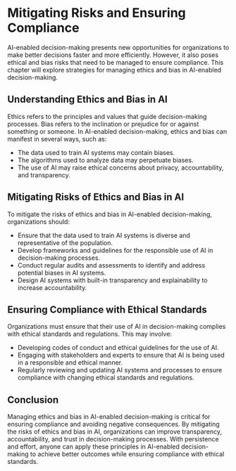 Mitigating Risks and Ensuring Compliance
===========================================================================================================

AI-enabled decision-making presents new opportunities for organizations to make better decisions faster and more efficiently. However, it also poses ethical and bias risks that need to be managed to ensure compliance. This chapter will explore strategies for managing ethics and bias in AI-enabled decision-making.

Understanding Ethics and Bias in AI
-----------------------------------

Ethics refers to the principles and values that guide decision-making processes. Bias refers to the inclination or prejudice for or against something or someone. In AI-enabled decision-making, ethics and bias can manifest in several ways, such as:

* The data used to train AI systems may contain biases.
* The algorithms used to analyze data may perpetuate biases.
* The use of AI may raise ethical concerns about privacy, accountability, and transparency.

Mitigating Risks of Ethics and Bias in AI
-----------------------------------------

To mitigate the risks of ethics and bias in AI-enabled decision-making, organizations should:

* Ensure that the data used to train AI systems is diverse and representative of the population.
* Develop frameworks and guidelines for the responsible use of AI in decision-making processes.
* Conduct regular audits and assessments to identify and address potential biases in AI systems.
* Design AI systems with built-in transparency and explainability to increase accountability.

Ensuring Compliance with Ethical Standards
------------------------------------------

Organizations must ensure that their use of AI in decision-making complies with ethical standards and regulations. This may involve:

* Developing codes of conduct and ethical guidelines for the use of AI.
* Engaging with stakeholders and experts to ensure that AI is being used in a responsible and ethical manner.
* Regularly reviewing and updating AI systems and processes to ensure compliance with changing ethical standards and regulations.

Conclusion
----------

Managing ethics and bias in AI-enabled decision-making is critical for ensuring compliance and avoiding negative consequences. By mitigating the risks of ethics and bias in AI, organizations can improve transparency, accountability, and trust in decision-making processes. With persistence and effort, anyone can apply these principles in AI-enabled decision-making to achieve better outcomes while ensuring compliance with ethical standards.
